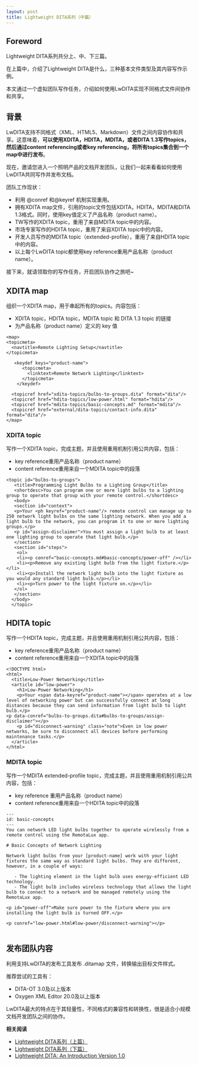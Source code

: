 ```yaml
---
layout: post
title: Lightweight DITA系列（中篇）
---
```


## Foreword

Lightweight DITA系列共分上、中、下三篇。

在上篇中，介绍了Lightweight DITA是什么，三种基本文件类型及其内容写作示例。

本文通过一个虚拟团队写作任务，介绍如何使用LwDITA实现不同格式文件间协作和共享。

## 背景

LwDITA支持不同格式（XML、HTML5、Markdown）文件之间内容协作和共享。这意味着，**可以使用XDITA，HDITA，MDITA，或者DITA 1.3写作topics，然后通过content referencing或者key referencing，将所有topics集合到一个map中进行发布**。

现在，邀请您进入一个照明产品的文档开发团队，让我们一起来看看如何使用LwDITA共同写作并发布文档。

团队工作现状：

- 利用 @conref 和@keyref 机制实现重用。
- 拥有XDITA map文件，引用的topic文件包括XDITA，HDITA，MDITA和DITA 1.3格式。同时，使用key值定义了产品名称（product name）。
- TW写作的XDITA topic，重用了来自MDITA topic中的内容。
- 市场专家写作的HDITA topic，重用了来自XDITA topic中的内容。
- 开发人员写作的MDITA topic（extended-profile），重用了来自HDITA topic中的内容。
- 以上每个LwDITA topic都使用key reference重用产品名称（product name）。

接下来，就请领取你的写作任务，开启团队协作之旅吧~

## XDITA map

组织一个XDITA map，用于串起所有的topics。内容包括：

- XDITA topic，HDITA topic，MDITA topic 和 DITA 1.3 topic 的链接
- 为产品名称（product name）定义的 key 值

```
<map>
<topicmeta>
  <navtitle>Remote Lighting Setup</navtitle>
</topicmeta>
  
   <keydef keys="product-name">
      <topicmeta>
        <linktext>Remote Network Lighting</linktext>
      </topicmeta>
    </keydef>
  
  <topicref href="xdita-topics/bulbs-to-groups.dita" format="dita"/>
  <topicref href="hdita-topics/low-power.html" format="hdita"/>
  <topicref href="mdita-topics/basic-concepts.md" format="mdita"/>
  <topicref href="external/dita-topics/contact-info.dita" format="dita"/>
</map>

```

### XDITA topic

写作一个XDITA topic，完成主题，并且使用重用机制引用公共内容，包括：

- key reference重用产品名称（product name）
- content reference重用来自一个MDITA topic中的段落

```
<topic id="bulbs-to-groups">
   <title>Programming Light Bulbs to a Lighting Group</title>
   <shortdesc>You can program one or more light bulbs to a lighting group to operate that group with your remote control.</shortdesc>
   <body>
   <section id="context">
   <p>Your <ph keyref="product-name"/> remote control can manage up to 250 network light bulbs on the same lighting network. When you add a light bulb to the network, you can program it to one or more lighting groups.</p>
   <p id="assign-disclaimer">You must assign a light bulb to at least one lighting group to operate that light bulb.</p>
   </section>
   <section id="steps">
    <ol>
    <li><p conref="basic-concepts.md#basic-concepts/power-off" /></li>
    <li><p>Remove any existing light bulb from the light fixture.</p></li>
    <li><p>Install the network light bulb into the light fixture as you would any standard light bulb.</p></li>
    <li><p>Turn power to the light fixture on.</p></li>
   </ol>
   </section>
  </body>
  </topic>

```

## HDITA topic

写作一个HDITA topic，完成主题，并且使用重用机制引用公共内容，包括：

- key reference重用产品名称（product name）
- content reference重用来自一个XDITA topic中的段落

```
<!DOCTYPE html>
<html>
  <title>Low-Power Networking</title>   
  <article id="low-power">
    <h1>Low-Power Networking</h1> 
    <p>Your <span data-keyref="product-name"></span> operates at a low level of networking power but can successfully connect at long distances because they can send information from light bulb to light bulb.</p>
<p data-conref="bulbs-to-groups.dita#bulbs-to-groups/assign-disclaimer"></p>
    <p id="disconnect-warning" class="note">Even in low power networks, be sure to disconnect all devices before performing maintenance tasks.</p>
  </article>
</html>

```

### MDITA topic

写作一个MDITA extended-profile topic，完成主题，并且使用重用机制引用公共内容，包括：

- key reference 重用产品名称（product name）
- content reference重用来自一个HDITA topic中的段落

```
---
id: basic-concepts 
---
You can network LED light bulbs together to operate wirelessly from a remote control using the RemotaLux app.

# Basic Concepts of Network Lighting
   
Network light bulbs from your [product-name] work with your light fixtures the same way as standard light bulbs. They are different, however, in a couple of ways:
  
   - The lighting element in the light bulb uses energy-efficient LED technology.
   - The light bulb includes wireless technology that allows the light bulb to connect to a network and be managed remotely using the RemotaLux app.
   
<p id="power-off">Make sure power to the fixture where you are installing the light bulb is turned OFF.</p>
   
<p conref="low-power.html#low-power/disconnect-warning"></p>
   
```

## 发布团队内容

利用支持LwDITA的发布工具发布 .ditamap 文件，转换输出目标文件样式。

推荐尝试的工具有：

- DITA-OT 3.0及以上版本
- Oxygen XML Editor 20.0及以上版本

LwDITA最大的特点在于其轻量性，不同格式的兼容性和转换性，很是适合小规模文档开发团队之间的协作。

**相关阅读**

- [Lightweight DITA系列（上篇）](https://lily-github.github.io/LightweightDITA-01/)
- [Lightweight DITA系列（下篇）](https://lily-github.github.io/LightweightDITA-03/)
- [Lightweight DITA: An Introduction Version 1.0 ](<http://docs.oasis-open.org/dita/LwDITA/v1.0/LwDITA-v1.0.html>)

